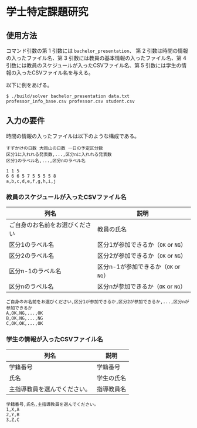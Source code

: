 # 学士特定課題研究

## 使用方法

コマンド引数の第 1 引数には `bachelor_presentation`、 第 2 引数は時間の情報の入ったファイル名、第 3 引数には教員の基本情報の入ったファイル名、第 4 引数には教員のスケジュールが入ったCSVファイル名、第 5 引数には学生の情報の入ったCSVファイル名を与える。

以下に例をあげる。

```
$ ./build/solver bachelor_presentation data.txt professor_info_base.csv professor.csv student.csv
```

## 入力の要件

時間の情報の入ったファイルは以下のような構成である。

```
すずかけの日数 大岡山の日数 一日の予定区分数
区分1に入れれる発表数,...,区分nに入れれる発表数
区分1のラベル名,...,区分nのラベル名
```

```
1 1 5
6 6 6 5 7 5 5 5 5 8
a,b,c,d,e,f,g,h,i,j
```

### 教員のスケジュールが入ったCSVファイル名

| 列名 | 説明 |
| ---- | ---- |
| ご自身のお名前をお選びください | 教員の氏名 |
| 区分1のラベル名 | 区分1が参加できるか（`OK` or `NG`） |
| 区分2のラベル名 | 区分2が参加できるか（`OK` or `NG`） |
| 区分n-1のラベル名 | 区分n-1が参加できるか（`OK` or `NG`） |
| 区分nのラベル名 | 区分nが参加できるか（`OK` or `NG`） |

```
ご自身のお名前をお選びください,区分1が参加できるか,区分2が参加できるか,...,区分nが参加できるか
A,OK,NG,...,OK
B,OK,NG,...,NG
C,OK,OK,...,OK
```

### 学生の情報が入ったCSVファイル名

| 列名 | 説明 |
| ---- | ---- |
| 学籍番号 | 学籍番号 |
| 氏名 | 学生の氏名 |
| 主指導教員を選んでください。 | 指導教員名 |

```
学籍番号,氏名,主指導教員を選んでください。
1,X,A
2,Y,B
3,Z,C
```